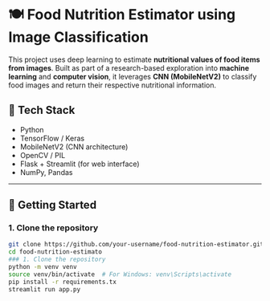 # 🍽️ Food Nutrition Estimator using Image Classification

This project uses deep learning to estimate **nutritional values of food items from images**. Built as part of a research-based exploration into **machine learning** and **computer vision**, it leverages **CNN (MobileNetV2)** to classify food images and return their respective nutritional information.

## 🧠 Tech Stack

- Python
- TensorFlow / Keras
- MobileNetV2 (CNN architecture)
- OpenCV / PIL
- Flask + Streamlit (for web interface)
- NumPy, Pandas

---

## 🚀 Getting Started

### 1. Clone the repository

```bash
git clone https://github.com/your-username/food-nutrition-estimator.git
cd food-nutrition-estimato
### 1. Clone the repository
python -m venv venv
source venv/bin/activate  # For Windows: venv\Scripts\activate
pip install -r requirements.tx
streamlit run app.py
